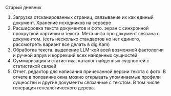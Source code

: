 Старый дневник
1. Загрузка отсканированных страниц, связывание их как единый документ. Хранение исходников на сервере
2. Расшифровка текста документов и фото. экран с синхронной прокруткой картинки и текста. Мета инфа про документ  связана с документом.  (есть несколько стандартов но нет единого, рассмотреть вариант все делать в digiKam) 
3. Обработка текста. выделение LLM-кой всей возможной фактологии и ручной апрув и коррекций всех найденных сущностей
4. Суммаризация и статистика. каталог найденных сущностей с статистикой связей 
5. Отчет. редактор для написания причесанной версии текста с фото. В отчете в половинке окна можно открывать упоминаемые профили сущностей и другие документы связанные с текстом. В том числе генерация генеалогического дерева. 